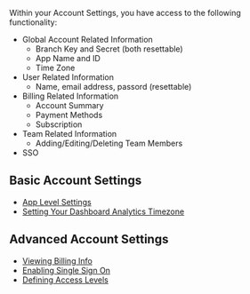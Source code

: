 Within your Account Settings, you have access to the following functionality:

- Global Account Related Information
    - Branch Key and Secret (both resettable)
    - App Name and ID
    - Time Zone
- User Related Information
    - Name, email address, passord (resettable)
- Billing Related Information
    - Account Summary
    - Payment Methods
    - Subscription
- Team Related Information
    - Adding/Editing/Deleting Team Members
- SSO

## Basic Account Settings
- [App Level Settings](/pages/dashboard/integrate/)
- [Setting Your Dashboard Analytics Timezone](/pages/dashboard/timezone/)

## Advanced Account Settings
- [Viewing Billing Info](/pages/dashboard/viewing-billing)
- [Enabling Single Sign On](/pages/dashboard/sso)
- [Defining Access Levels](/pages/dashboard/access-level)
